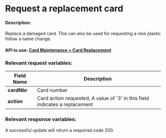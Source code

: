 Request a replacement card
==========================

#### Description:

Replace a damaged card. This can also be used for requesting a new plastic follow a name change.


#### API to use: [Card Maintenance > Card Replacement](https://docs.firstdata.com/org/global/docs/api#card-replacement-v1)


### Relevant request variables:

| Field Name  | Description                                                                 |
|-------------|-----------------------------------------------------------------------------|
| **cardNbr** | Card number                                                                 |
| **action**  | Card action requested, A value of '3' in this field indicates a replacement |


### Relevant response variables:
A successful update will return a response code 200.


